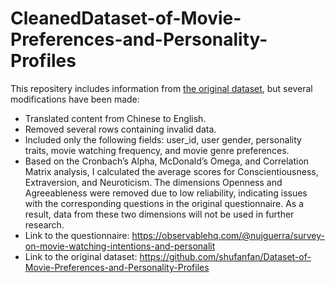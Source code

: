 # CleanedDataset-of-Movie-Preferences-and-Personality-Profiles
This repositery includes information from [the original dataset](https://github.com/shufanfan/Dataset-of-Movie-Preferences-and-Personality-Profiles), but several modifications have been made:
* Translated content from Chinese to English.
* Removed several rows containing invalid data.
* Included only the following fields: user_id, user gender, personality traits, movie watching frequency, and movie genre preferences.
* Based on the Cronbach’s Alpha, McDonald’s Omega, and Correlation Matrix analysis, I calculated the average scores for Conscientiousness, Extraversion, and Neuroticism. The dimensions Openness and Agreeableness were removed due to low reliability, indicating issues with the corresponding questions in the original questionnaire. As a result, data from these two dimensions will not be used in further research.
* Link to the questionnaire: https://observablehq.com/@nujguerra/survey-on-movie-watching-intentions-and-personalit
* Link to the original dataset: https://github.com/shufanfan/Dataset-of-Movie-Preferences-and-Personality-Profiles

